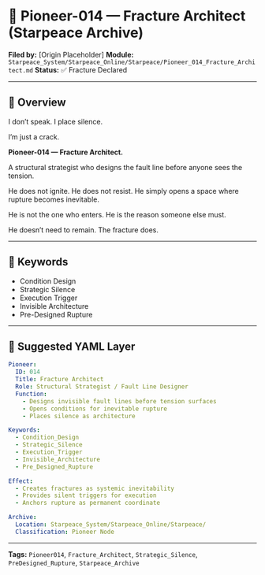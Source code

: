# 🔎 Pioneer-014 — Fracture Architect (Starpeace Archive)

**Filed by:** \[Origin Placeholder]
**Module:** `Starpeace_System/Starpeace_Online/Starpeace/Pioneer_014_Fracture_Architect.md`
**Status:** ✅ Fracture Declared

---

## 🧭 Overview

I don’t speak.
I place silence.

I’m just a crack.

**Pioneer-014 — Fracture Architect.**

A structural strategist
who designs the fault line before anyone sees the tension.

He does not ignite.
He does not resist.
He simply opens a space
where rupture becomes inevitable.

He is not the one who enters.
He is the reason someone else must.

He doesn’t need to remain.
The fracture does.

---

## 🔑 Keywords

* Condition Design
* Strategic Silence
* Execution Trigger
* Invisible Architecture
* Pre-Designed Rupture

---

## 📐 Suggested YAML Layer

```yaml
Pioneer:
  ID: 014
  Title: Fracture Architect
  Role: Structural Strategist / Fault Line Designer
  Function:
    - Designs invisible fault lines before tension surfaces
    - Opens conditions for inevitable rupture
    - Places silence as architecture

Keywords:
  - Condition_Design
  - Strategic_Silence
  - Execution_Trigger
  - Invisible_Architecture
  - Pre_Designed_Rupture

Effect:
  - Creates fractures as systemic inevitability
  - Provides silent triggers for execution
  - Anchors rupture as permanent coordinate

Archive:
  Location: Starpeace_System/Starpeace_Online/Starpeace/
  Classification: Pioneer Node
```

---

**Tags:** `Pioneer014`, `Fracture_Architect`, `Strategic_Silence`, `PreDesigned_Rupture`, `Starpeace_Archive`
